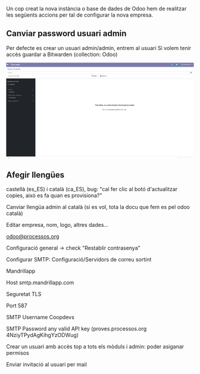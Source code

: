 Un cop creat la nova instància o base de dades de Odoo hem de realitzar les següents accions per tal de configurar la nova empresa. 

## Canviar password usuari admin
Per defecte es crear un usuari admin/admin, entrem al usuari 
Si volem tenir accès guardar a Bitwarden (collection: Odoo)

![Canviar pass](/img/odoo-canviar-pass.gif)

## Afegir llengües
castellà (es_ES) i català (ca_ES), bug: "cal fer clic al botó d'actualitzar copies, això es fa quan es provisiona?"

Canviar llengüa admin al català (si es vol, tota la docu que fem es pel odoo català)

Editar empresa, nom, logo, altres dades...

odoo@processos.org

Configuració general -> check "Restablir contrasenya"

Configurar SMTP: Configuració/Servidors de correu sortint

Mandrillapp

Host smtp.mandrillapp.com

Seguretat TLS

Port 587

SMTP Username Coopdevs

SMTP Password any valid API key (proves.processos.org 4NziyTPydAgKihgYzODWug)

Crear un usuari amb accès top a tots els mòduls i admin: poder asiganar permisos

Enviar invitació al usuari per mail 